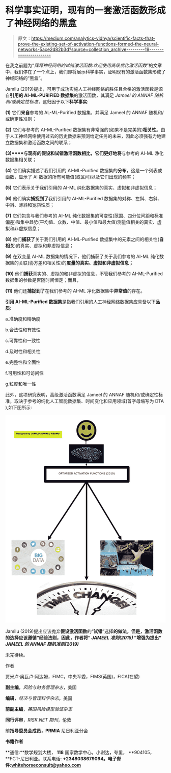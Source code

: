 # 科学事实证明，现有的一套激活函数形成了神经网络的黑盒

> 原文：<https://medium.com/analytics-vidhya/scientific-facts-that-prove-the-existing-set-of-activation-functions-formed-the-neural-networks-5ace2d82b3d?source=collection_archive---------19----------------------->

在我之前题为“*拜拜神经网络的试错激活函数:欢迎使用高级优化激活函数*”的文章中，我们停在了一个点上，我们即将展示科学事实，证明现有的激活函数集形成了神经网络的“黑盒”。

Jamilu (2019)提出，可用于成功实施人工神经网络的胜任且合格的激活函数是源自**引用的 AI-ML-PURIFIED 数据集**的激活函数，其满足 *Jameel 的 ANNAF 随机和/或确定性标准*，这归因于以下**科学事实**:

**(1)** 它们**来自**参考的 AL-ML-Purified 数据集，并满足 Jameel 的 ANNAF 随机和/或确定性准则；

**(2)** 它们与参考的 AI-ML-Purified 数据集有非常强的(如果不是完美的)**相关性**。由于人工神经网络使用过去的历史数据来预测给定任务的未来，因此必须强有力地建立数据集和激活函数之间的联系；

**(3)****与现有的假设和试错激活函数相比，它们更好地将**与参考的 AI-ML 净化数据集相关联；

**(4)** 它们确实描述了我们引用的 AI-ML-Purified 数据集的**分布**，这是一个列表或函数，显示了 AI 数据的所有可能值(或区间)以及它们出现的频率；

**(5)** 它们表示关于我们引用的 AI-ML 纯化数据集的真实、虚拟和非虚拟信息；

**(6)** 他们确实**捕捉到了**我们引用的 AI-ML-Purified 数据集的对称、左斜、右斜、中斜、薄斜和宽斜性质；

**(7)** 它们包含与我们参考的 AI-ML 纯化数据集的可变性(范围、四分位间距和标准偏差)和集中趋势(平均值、众数、中值、最小值和最大值)测量值相关的真实、虚拟和非虚拟信息；

**(8)** 他们**捕获了**关于我们引用的 AI-ML-Purified 数据集中的元素之间的相关性(**自相关**)的真实、虚拟和非虚拟信息；

**(9)** 在双变量 AI-ML 数据集的情况下，他们捕获了关于我们参考的 AI-ML 纯化数据集的关联(协方差和相关性)的**度量的真实、虚拟和非虚拟信息；**

**(10)** 他们**捕获**真实的、虚拟的和非虚拟的信息，不管我们参考的 AI-ML-Purified 数据集的参数是否随时间恒定；而且，

**(11)** 他们还**捕捉到了**在我们参考的 AI-ML 净化数据集中**异常值**的存在。

**引用 AI-ML-Purified 数据集**是指我们引用的人工神经网络数据集应具备以下**品质**:

a.准确度和精确度

b.合法性和有效性

c.可靠性和一致性

d.及时性和相关性

e.完整性和全面性

f.可用性和可访问性

g.粒度和唯一性

此外，这项研究表明，高级激活函数满足 Jameel 的 ANNAF 随机和/或确定性标准，取决于参考的纯化人工智能数据集、时间变化和应用领域(首字母缩写为 DTA ),如下图所示:

![](img/6d998ed1675f858648733d44288db5bf.png)

Jamilu (2019)提出应该抛弃**假设激活函数**的“**试错**”选择**的做法，但是，激活函数的选择应该遵循“**经验法则**，因此，作者将“ ***JAMEEL 准则(2015)*** ”增强为提出“ ***JAMEEL 的 ANNAF 随机准则(2019)*****

未完待续。

作者

贾米卢·奥瓦卢·阿达姆，FIMC，中央军委，FIMS(英国)，FICA(在望)

**副主编**，*风险与财务管理杂志*，美国

**编辑**，*经济与管理科学杂志*，美国

**前副主编**，*英国风险模型验证杂志*

**同行评审**，*RISK.NET 期刊*，伦敦

前**指导委员会成员，PRMIA** 尼日利亚分会

**书籍作者**

**通信:**数学规划大楼， **118** 国家数学中心，小谢达，夸里， **904105，**FCT-尼日利亚。联系电话: **+2348038679094。**电子邮件:**[**whitehorseconsult@yahoo.com**](mailto:whitehorseconsult@yahoo.com)**